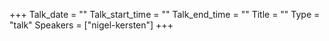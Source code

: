 +++
Talk_date = ""
Talk_start_time = ""
Talk_end_time = ""
Title = ""
Type = "talk"
Speakers = ["nigel-kersten"]
+++


